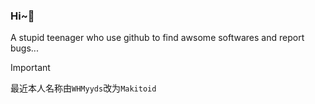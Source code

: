 ### Hi~👋
A stupid teenager who use github to find awsome softwares and report bugs...                         
>[!important]            
 最近本人名称由``WHMyyds``改为``Makitoid``
